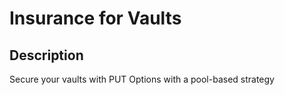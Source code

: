# Insurance for Vaults 

## Description 

Secure your vaults with PUT Options with a pool-based strategy
